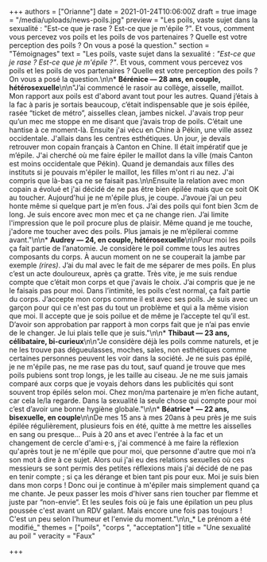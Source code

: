 +++
authors = ["Orianne"]
date = 2021-01-24T10:06:00Z
draft = true
image = "/media/uploads/news-poils.jpg"
preview = "Les poils, vaste sujet dans la sexualité : \"Est-ce que je rase ? Est-ce que je m'épile ?\". Et vous, comment vous percevez vos poils et les poils de vos partenaires ? Quelle est votre perception des poils ? On vous a posé la question."
section = "Témoignages"
text = "Les poils, vaste sujet dans la sexualité : _\"Est-ce que je rase ? Est-ce que je m'épile ?\"_.  Et vous, comment vous percevez vos poils et les poils de vos partenaires ? Quelle est votre perception des poils ? On vous a posé la question.\n\n* **Bérénice — 28 ans, en couple, hétérosexuelle**\n\n\"J’ai commencé le rasoir au collège, aisselle, maillot. Mon rapport aux poils est d'abord avant tout pour les autres. Quand j’étais à la fac à paris je sortais beaucoup, c’était indispensable que je sois épilée, rasée &ldquo;ticket de métro&rdquo;, aisselles clean, jambes nickel. J'avais trop peur qu’un mec me stoppe en me disant que j’avais trop de poils. C’était une hantise à ce moment-là. Ensuite j'ai vécu en Chine à Pékin, une ville assez occidentale. J'allais dans les centres esthétiques. Un jour, je devais retrouver mon copain français à Canton en Chine. Il était impératif que je m’épile. J'ai cherché où me faire épiler le maillot dans la ville (mais Canton est moins occidentale que Pékin). Quand je demandais aux filles des instituts si je pouvais m'épiler le maillot, les filles m'ont ri au nez. J'ai compris que là-bas ça ne se faisait pas.\n\nEnsuite la relation avec mon copain a évolué et j'ai décidé de ne pas être bien épilée mais que ce soit OK au toucher. Aujourd'hui je ne m'épile plus, je coupe. J’avoue j’ai un peu honte même si quelque part je m’en fous. J’ai des poils qui font bien 3cm de long. Je suis encore avec mon mec et ça ne change rien. J’ai limite l'impression que le poil procure plus de plaisir. Même quand je me touche, j'adore me toucher avec des poils. Plus jamais je ne m’épilerai comme avant.\"\n\n* **Audrey — 24, en couple, hétérosexuelle**\n\nPour moi les poils ça fait partie de l’anatomie. Je considère le poil comme tous les autres composants du corps. À aucun moment on ne se couperait la jambe par exemple _(rires)_. J’ai du mal avec le fait de me séparer de mes poils. En plus c’est un acte douloureux, après ça gratte. Très vite, je me suis rendue compte que c’était mon corps et que j'avais le choix. J’ai compris que je ne le faisais pas pour moi. Dans l’intimité, les poils c’est normal, ça fait partie du corps. J’accepte mon corps comme il est avec ses poils. Je suis avec un garçon pour qui ce n'est pas du tout un problème et qui a la même vision que moi. Il accepte que je sois poilue et de même je l’accepte tel qu’il est. D’avoir son approbation par rapport à mon corps fait que je n’ai pas envie de le changer. Je lui plais telle que je suis.\"\n\n* **Thibaut — 23 ans, célibataire, bi-curieux**\n\n\"Je considère déjà les poils comme naturels, et je ne les trouve pas dégueulasses, moches, sales, non esthétiques comme certaines personnes peuvent les voir dans la société. Je ne suis pas épilé, je ne m'épile pas, ne me rase pas du tout, sauf quand je trouve que mes poils pubiens sont trop longs, je les taille au ciseau. Je ne me suis jamais comparé aux corps que je voyais dehors dans les publicités qui sont souvent trop épilés selon moi. Chez mon/ma partenaire je m’en fiche autant, car cela le/la regarde. Dans la sexualité la seule chose qui compte pour moi c’est d’avoir une bonne hygiène globale.\"\n\n* **Béatrice&ast; — 22 ans, bisexuelle, en couple**\n\nDe mes 15 ans à mes 20ans à peu près je me suis épilée régulièrement, plusieurs fois en été, quitte à me mettre les aisselles en sang ou presque... Puis à 20 ans et avec l'entrée à la fac et un changement de cercle d'ami·e·s, j'ai commencé à me faire la réflexion qu'après tout je ne m'épile que pour moi, que personne d'autre que moi n’a son mot à dire à ce sujet. Alors oui j'ai eu des relations sexuelles où ces messieurs se sont permis des petites réflexions mais j'ai décidé de ne pas en tenir compte ; si ça les dérange et bien tant pis pour eux. Moi je suis bien dans mon corps ! Donc oui je continue à m'épiler mais simplement quand ça me chante. Je peux passer les mois d'hiver sans rien toucher par flemme et juste par &ldquo;non-envie&ldquo;. Et les seules fois où je fais une épilation un peu plus poussée c'est avant un RDV galant. Mais encore une fois pas toujours ! C'est un peu selon l'humeur et l'envie du moment.\"\n\n_&ast; Le prénom a été modifié_"
themes = ["poils", "corps ", "acceptation"]
title = "Une sexualité au poil "
veracity = "Faux"

+++
